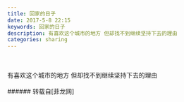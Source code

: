 ```yaml
---
title: 回家的日子
date: 2017-5-8 22:15
keywords: 回家的日子
description: 有喜欢这个城市的地方 但却找不到继续坚持下去的理由
categories: sharing
---
```

<td class="t_f" id="postmessage_738358">

<br/>
<br/>
有喜欢这个城市的地方 但却找不到继续坚持下去的理由<img alt="" border="0" class="zoom" data-cf-modified-d2a4477aa54ac85be4699228-="" file="http://www.flw.ph//mobcent//app/data/phiz/default/08.png" id="aimg_cxKGV" lazyloadthumb="1" onclick="" onmouseover="" src="http://www.flw.ph//mobcent//app/data/phiz/default/08.png"/><img alt="" border="0" class="zoom" data-cf-modified-d2a4477aa54ac85be4699228-="" file="http://www.flw.ph//mobcent//app/data/phiz/default/08.png" id="aimg_oM092" lazyloadthumb="1" onclick="" onmouseover="" src="http://www.flw.ph//mobcent//app/data/phiz/default/08.png"/><img alt="" border="0" class="zoom" data-cf-modified-d2a4477aa54ac85be4699228-="" file="http://www.flw.ph//mobcent//app/data/phiz/default/08.png" id="aimg_Z0g4m" lazyloadthumb="1" onclick="" onmouseover="" src="http://www.flw.ph//mobcent//app/data/phiz/default/08.png"/><br/>
<img alt="" border="0" class="zoom" data-cf-modified-d2a4477aa54ac85be4699228-="" file="http://www.flw.ph/data/appbyme/upload/image/201705/08/8azHdTmIa4ka.jpg" id="aimg_MqxZI" lazyloadthumb="1" onclick="" onmouseover="" src="http://www.flw.ph/data/appbyme/upload/image/201705/08/8azHdTmIa4ka.jpg"/><br/>
<br/>
</td>
###### 转载自[菲龙网]